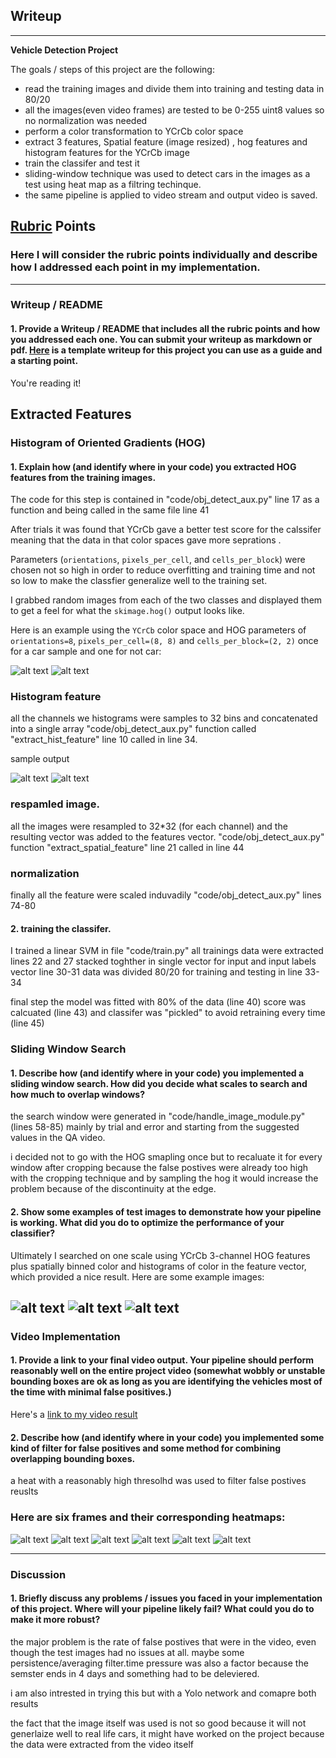 ## Writeup 
---

**Vehicle Detection Project**

The goals / steps of this project are the following:

* read the training images and divide them into training and testing data in 80/20 
* all the images(even video frames) are tested to be 0-255 uint8 values so no normalization was needed
* perform a color transformation to YCrCb color space
* extract 3 features, Spatial feature (image resized) , hog features and histogram features for the YCrCb image
* train the classifer and test it
* sliding-window technique was used to detect cars in the images as a test using heat map as a filtring techinque.
* the same pipeline is applied to video stream and output video is saved.

[//]: # (Image References)
[image1]: ./examples/car_not_car.png
[image2]: ./examples/HOG_example.jpg
[image3]: ./examples/sliding_windows.jpg
[image4]: ./examples/sliding_window.jpg
[image5]: ./examples/bboxes_and_heat.png
[image6]: ./examples/labels_map.png
[image7]: ./examples/output_bboxes.png
[image8]: ./debug/hog_1.jpg
[image9]: ./debug/hog_0.jpg
[image10]: ./debug/hist_extra5262.png
[image11]: ./debug/hist_image0600.png
[image12]: ./output_images/test1.jpg
[image13]: ./output_images/test3.jpg
[image14]: ./output_images/test4.jpg
[image15]: ./debug/input_159.jpg
[image16]: ./debug/heat_map_159.jpg
[image17]: ./debug/input_292.jpg
[image18]: ./debug/heat_map_292.jpg
[image19]: ./debug/input_662.jpg
[image20]: ./debug/heat_map_662.jpg
[video1]: ./project_video.mp4

## [Rubric](https://review.udacity.com/#!/rubrics/513/view) Points
### Here I will consider the rubric points individually and describe how I addressed each point in my implementation.  

---
### Writeup / README

#### 1. Provide a Writeup / README that includes all the rubric points and how you addressed each one.  You can submit your writeup as markdown or pdf.  [Here](https://github.com/udacity/CarND-Vehicle-Detection/blob/master/writeup_template.md) is a template writeup for this project you can use as a guide and a starting point.  

You're reading it!

## Extracted Features
### Histogram of Oriented Gradients (HOG)

#### 1. Explain how (and identify where in your code) you extracted HOG features from the training images.

The code for this step is contained in "code/obj_detect_aux.py" line 17 as a function and being called in the same file line 41

After trials it was found that YCrCb gave a better test score for the calssifer meaning that the data in that color spaces gave more seprations .

Parameters (`orientations`, `pixels_per_cell`, and `cells_per_block`) were chosen not so high in order to reduce overfitting and training time and not so low to make the classfier generalize well to the training set.

I grabbed random images from each of the two classes and displayed them to get a feel for what the `skimage.hog()` output looks like.

Here is an example using the `YCrCb` color space and HOG parameters of `orientations=8`, `pixels_per_cell=(8, 8)` and `cells_per_block=(2, 2)` once for a car sample and one for not car:


![alt text][image8] 
![alt text][image9]

### Histogram feature

all the channels we histograms were samples to 32 bins and concatenated into a single array "code/obj_detect_aux.py" function called "extract_hist_feature" line 10 called in line 34.

sample output

![alt text][image10]
![alt text][image11]

### respamled image.

all the images were resampled to 32\*32 (for each channel) and the resulting vector was added to the features vector.
"code/obj_detect_aux.py" function "extract_spatial_feature" line 21 called in line 44

### normalization 
finally all the feature were scaled induvadily "code/obj_detect_aux.py" lines 74-80

#### 2. training the classifer.

I trained a linear SVM in file "code/train.py" 
all trainings data were extracted lines 22 and 27
stacked toghther in single vector for input and input labels vector line 30-31
data was divided 80/20 for training and testing in line 33-34

final step the model was fitted with 80% of the data (line 40) score was calcuated (line 43) and classifer was "pickled" to avoid retraining every time (line 45)

### Sliding Window Search

#### 1. Describe how (and identify where in your code) you implemented a sliding window search.  How did you decide what scales to search and how much to overlap windows?

the search window were generated in "code/handle_image_module.py" (lines 58-85) mainly by trial and error and starting from the suggested values in the QA video.

i decided not to go with the HOG smapling once but to recaluate it for every window after cropping because the false postives were already too high with the cropping technique and by sampling the hog it would increase the problem because of the discontinuity at the edge.

#### 2. Show some examples of test images to demonstrate how your pipeline is working.  What did you do to optimize the performance of your classifier?

Ultimately I searched on one scale using YCrCb 3-channel HOG features plus spatially binned color and histograms of color in the feature vector, which provided a nice result.  Here are some example images:

![alt text][image12]
![alt text][image13]
![alt text][image14]
---

### Video Implementation

#### 1. Provide a link to your final video output.  Your pipeline should perform reasonably well on the entire project video (somewhat wobbly or unstable bounding boxes are ok as long as you are identifying the vehicles most of the time with minimal false positives.)
Here's a [link to my video result](./test_video_output.mp4)


#### 2. Describe how (and identify where in your code) you implemented some kind of filter for false positives and some method for combining overlapping bounding boxes.

a heat  with a reasonably high thresolhd was used to filter false postives reuslts 

### Here are six frames and their corresponding heatmaps:

![alt text][image15]
![alt text][image16]
![alt text][image17]
![alt text][image18]
![alt text][image19]
![alt text][image20]

---

### Discussion

#### 1. Briefly discuss any problems / issues you faced in your implementation of this project.  Where will your pipeline likely fail?  What could you do to make it more robust?

the major problem is the rate of false postives that were in the video, even though the test images had no issues at all.
maybe some persistence/averaging filter.time pressure was also a factor because the semster ends in 4 days and something had to be deleviered.

i am also intrested in trying this but with a Yolo network and comapre both results

the fact that the image itself was used is not so good because it will not generlaize well to real life cars, it might have worked on the project because the data were extracted from the video itself 



